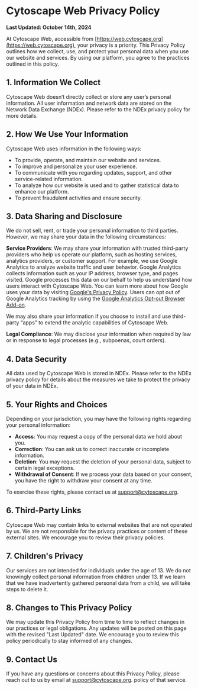 Cytoscape Web Privacy Policy
===========================
<a id="cytoscape_web_privacy_policy"> </a>

**Last Updated: October 14th, 2024**

At Cytoscape Web, accessible from [https://web.cytoscape.org](https://web.cytoscape.org), your privacy is a priority. This Privacy Policy outlines how we collect, use, and protect your personal data when you use our website and services. By using our platform, you agree to the practices outlined in this policy.

## 1. Information We Collect

Cytoscape Web doesn’t directly collect or store any user’s personal information. All user information and network data are stored on the Network Data Exchange (NDEx). Please refer to the NDEx privacy policy for more details.

## 2. How We Use Your Information

Cytoscape Web uses information in the following ways:

- To provide, operate, and maintain our website and services.
- To improve and personalize your user experience.
- To communicate with you regarding updates, support, and other service-related information.
- To analyze how our website is used and to gather statistical data to enhance our platform.
- To prevent fraudulent activities and ensure security.

## 3. Data Sharing and Disclosure

We do not sell, rent, or trade your personal information to third parties. However, we may share your data in the following circumstances:

**Service Providers**: We may share your information with trusted third-party providers who help us operate our platform, such as hosting services, analytics providers, or customer support. For example, we use Google Analytics to analyze website traffic and user behavior. Google Analytics collects information such as your IP address, browser type, and pages visited. Google processes this data on our behalf to help us understand how users interact with Cytoscape Web. You can learn more about how Google uses your data by visiting [Google's Privacy Policy](https://policies.google.com/privacy). Users can opt out of Google Analytics tracking by using the [Google Analytics Opt-out Browser Add-on](https://tools.google.com/dlpage/gaoptout).

We may also share your information if you choose to install and use third-party “apps” to extend the analytic capabilities of Cytoscape Web.

**Legal Compliance**: We may disclose your information when required by law or in response to legal processes (e.g., subpoenas, court orders).

## 4. Data Security

All data used by Cytoscape Web is stored in NDEx. Please refer to the NDEx privacy policy for details about the measures we take to protect the privacy of your data in NDEx.

## 5. Your Rights and Choices

Depending on your jurisdiction, you may have the following rights regarding your personal information:

- **Access**: You may request a copy of the personal data we hold about you.
- **Correction**: You can ask us to correct inaccurate or incomplete information.
- **Deletion**: You may request the deletion of your personal data, subject to certain legal exceptions.
- **Withdrawal of Consent**: If we process your data based on your consent, you have the right to withdraw your consent at any time.

To exercise these rights, please contact us at [support@cytoscape.org](mailto:support@cytoscape.org).

## 6. Third-Party Links

Cytoscape Web may contain links to external websites that are not operated by us. We are not responsible for the privacy practices or content of these external sites. We encourage you to review their privacy policies.

## 7. Children's Privacy

Our services are not intended for individuals under the age of 13. We do not knowingly collect personal information from children under 13. If we learn that we have inadvertently gathered personal data from a child, we will take steps to delete it.

## 8. Changes to This Privacy Policy

We may update this Privacy Policy from time to time to reflect changes in our practices or legal obligations. Any updates will be posted on this page with the revised "Last Updated" date. We encourage you to review this policy periodically to stay informed of any changes.

## 9. Contact Us

If you have any questions or concerns about this Privacy Policy, please reach out to us by email at [support@cytoscape.org](mailto:support@cytoscape.org).
policy of that service.
